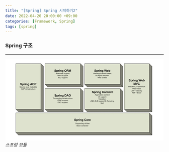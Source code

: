 ```yaml
---
title: "[Spring] Spring 시작하기2"
date: 2022-04-20 20:00:00 +09:00
categories: [Framework, Spring]
tags: [spring]
---
```


### Spring 구조
---
![spring](/assets/img/2022-04-20/spring_modules.png)
_스프링 모듈_ 
<br><br>
